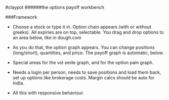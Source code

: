 #claypot
######the options payoff workbench

###Framework

* Choose a stock or type it in. Option chain appears (with or without greeks). All expiries are on top, selectable. You drag and drop options to an area below, like in dough.com
  
* As you do that, the option graph appears. You can change positions (long/short), quantities, and price. The payoff graph is automatic, below.

* Special areas for the vol smile graph, and for the option pain graph.

* Needs a login per person, needs to save positions and load them back, set up options like brokerage costs. Margin calcs should be auto for India.

* All this with responsive behaviour.
